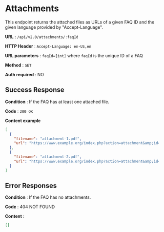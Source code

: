 # Attachments

This endpoint returns the attached files as URLs of a given FAQ ID and the given language provided by "Accept-Language".

**URL** : `/api/v2.0/attachments/:faqId`

**HTTP Header** : `Accept-Language: en-US,en`

**URL parameters** : `faqId=[int]` where `faqId` is the unique ID of a FAQ

**Method** : `GET`

**Auth required** : NO

## Success Response

**Condition** : If the FAQ has at least one attached file.

**Code** : `200 OK`

**Content example**

```json
[
  {
    "filename": "attachment-1.pdf",
    "url": "https://www.example.org/index.php?action=attachment&amp;id=1"
  },
  {
    "filename": "attachment-2.pdf",
    "url": "https://www.example.org/index.php?action=attachment&amp;id=2"
  }
]
```

## Error Responses

**Condition** : If the FAQ has no attachments.

**Code** : 404 NOT FOUND

**Content** :

```json
[]
```

